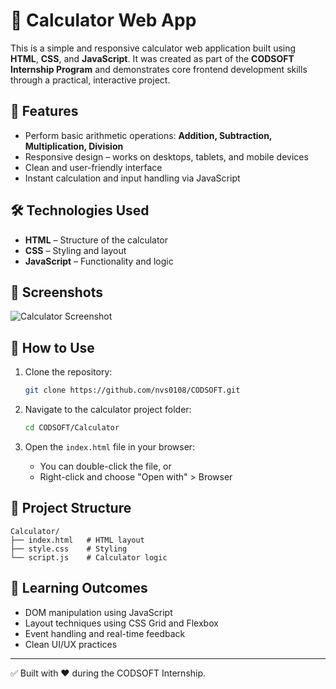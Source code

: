 # 🧮 Calculator Web App

This is a simple and responsive calculator web application built using **HTML**, **CSS**, and **JavaScript**. It was created as part of the **CODSOFT Internship Program** and demonstrates core frontend development skills through a practical, interactive project.

## 🚀 Features

- Perform basic arithmetic operations: **Addition, Subtraction, Multiplication, Division**
- Responsive design – works on desktops, tablets, and mobile devices
- Clean and user-friendly interface
- Instant calculation and input handling via JavaScript

## 🛠️ Technologies Used

- **HTML** – Structure of the calculator
- **CSS** – Styling and layout
- **JavaScript** – Functionality and logic

## 📸 Screenshots

![Calculator Screenshot](href(https://github.com/nvs0108/CODSOFT/blob/main/Calculator/Pics/dark%20mode.jpg))

## 🧪 How to Use

1. Clone the repository:
   ```bash
   git clone https://github.com/nvs0108/CODSOFT.git
   ```

2. Navigate to the calculator project folder:
   ```bash
   cd CODSOFT/Calculator
   ```

3. Open the `index.html` file in your browser:
   - You can double-click the file, or
   - Right-click and choose "Open with" > Browser

## 📂 Project Structure

```
Calculator/
├── index.html   # HTML layout
├── style.css    # Styling
└── script.js    # Calculator logic
```

## 📘 Learning Outcomes

- DOM manipulation using JavaScript
- Layout techniques using CSS Grid and Flexbox
- Event handling and real-time feedback
- Clean UI/UX practices

---

✅ Built with ❤️ during the CODSOFT Internship.
